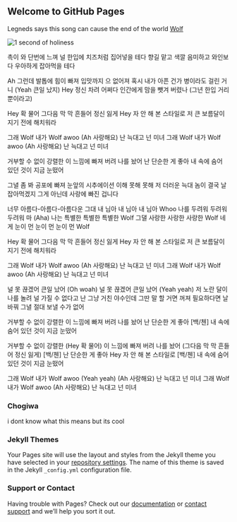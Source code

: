 ## Welcome to GitHub Pages

Legneds says this song can cause the end of the world [Wolf ](https://www.youtube.com/watch?v=gAal8xHfV0c)

![1 second of holiness](https://encrypted-tbn0.gstatic.com/images?q=tbn:ANd9GcQzAy1Q9bR6c48hVi47sypYLI2lKheuWSUCrgCvbFW2AdNYdZuyCQ)

 촉이 와 단번에 느껴
널 한입에 치즈처럼 집어넣을 테다
향길 맡고 색깔 음미하고
와인보다 우아하게 잡아먹을 테다

Ah 그런데 발톱에 힘이 빠져
입맛까지 으 없어져
혹시 내가 아픈 건가 병이라도 걸린 거니
(Yeah 큰일 났지) Hey 정신 차려
어쩌다 인간에게 맘을 뺏겨 버렸나
(그년 한입 거리뿐이라고)

Hey 확 물어
그다음 막 막 흔들어 정신 잃게
Hey 자 안 해 본 스타일로
저 큰 보름달이 지기 전에 해치워라

그래 Wolf 내가 Wolf awoo
(Ah 사랑해요) 난 늑대고 넌 미녀
그래 Wolf 내가 Wolf awoo
(Ah 사랑해요) 난 늑대고 넌 미녀

거부할 수 없이 강렬한
이 느낌에 빠져 버려 나를 놨어
난 단순한 게 좋아
내 속에 숨어 있던 것이 지금 눈떴어

그녈 좀 봐 공포에 빠져
눈앞의 시추에이션 이해 못해 못해
저 더러운 늑대 놈이 결국 날 잡아먹겠지
그게 아닌데 사랑에 빠진 겁니다

너무 아름다-아름다-아름다운
그대 내 님아 내 님아 내 님아 Whoo
나를 두려워 두려워 두려워 마 (Aha)
나는 특별한 특별한 특별한 Wolf
그댈 사랑한 사랑한 사랑한 Wolf
네게 눈이 먼 눈이 먼 눈이 먼 Wolf

Hey 확 물어
그다음 막 막 흔들어 정신 잃게
Hey 자 안 해 본 스타일로
저 큰 보름달이 지기 전에 해치워라

그래 Wolf 내가 Wolf awoo
(Ah 사랑해요) 난 늑대고 넌 미녀
그래 Wolf 내가 Wolf awoo
(Ah 사랑해요) 난 늑대고 넌 미녀

널 못 끊겠어 큰일 났어 (Oh woah)
널 못 끊겠어 큰일 났어 (Yeah yeah)
저 노란 달이 나를 놀려
널 가질 수 없다고
난 그냥 거친 야수인데
그딴 말 할 거면 꺼져
필요하다면 날 바꿔
그녈 절대 보낼 수가 없어

거부할 수 없이 강렬한
이 느낌에 빠져 버려 나를 놨어
난 단순한 게 좋아
[백/첸] 내 속에 숨어 있던 것이 지금 눈떴어

거부할 수 없이 강렬한
(Hey 확 물어)
이 느낌에 빠져 버려 나를 놨어
(그다음 막 막 흔들어 정신 잃게)
[백/첸] 난 단순한 게 좋아
Hey 자 안 해 본 스타일로
[백/첸] 내 속에 숨어 있던 것이 지금 눈떴어

그래 Wolf 내가 Wolf awoo (Yeah yeah)
(Ah 사랑해요) 난 늑대고 넌 미녀
그래 Wolf 내가 Wolf awoo
(Ah 사랑해요) 난 늑대고 넌 미녀

### Chogiwa

i dont know what this means but its cool

### Jekyll Themes

Your Pages site will use the layout and styles from the Jekyll theme you have selected in your [repository settings](https://github.com/yixing10/yixing.github.io/settings). The name of this theme is saved in the Jekyll `_config.yml` configuration file.

### Support or Contact

Having trouble with Pages? Check out our [documentation](https://help.github.com/categories/github-pages-basics/) or [contact support](https://github.com/contact) and we’ll help you sort it out.

